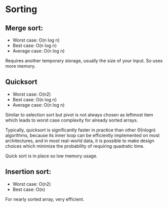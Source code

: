 # Sorting

## Merge sort:

- Worst case: O(n log n)
- Best case: O(n log n)
- Average case: O(n log n)

Requires another temporary storage, usually the size of your input. So uses more memory.


## Quicksort

- Worst case: O(n2)
- Best case: O(n log n)
- Average case: O(n log n)

Similar to selection sort but pivot is not always chosen as leftmost item which leads to worst case complexity for already sorted arrays.

Typically, quicksort is significantly faster in practice than other Θ(nlogn) algorithms, because its inner loop can be efficiently implemented on most architectures, and in most real-world data, it is possible to make design choices which minimize the probability of requiring quadratic time.

Quick sort is in place so low memory usage.

## Insertion sort:

- Worst case: O(n2)
- Best case: O(n)

For nearly sorted array, very efficient.
